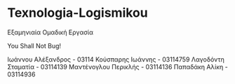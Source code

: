 # Texnologia-Logismikou
Εξαμηνιαία Ομαδική Εργασία

You Shall Not Bug!

Ιωάννου Αλέξανδρος - 03114
Κούσπαρης Ιωάννης - 03114759
Λαγοδόντη Σταματία - 03114139
Μαντένογλου Περικλής - 03114136
Παπαδάκη Αλίκη - 03114936
